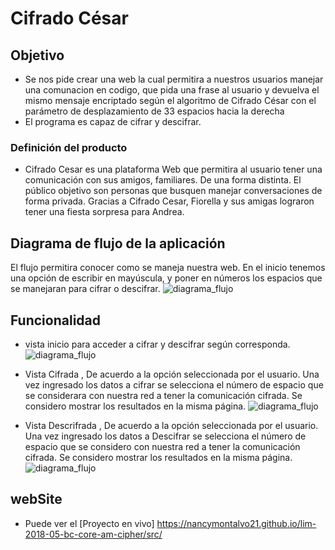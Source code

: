 # Cifrado César

## Objetivo
- Se nos pide crear una web la cual permitira a nuestros usuarios manejar una comunacion en codigo, que pida una frase al usuario y devuelva el mismo mensaje encriptado según el algoritmo de Cifrado César con el parámetro de desplazamiento de 33 espacios hacia la derecha
- El programa es capaz de cifrar y descifrar.

### Definición del producto
- Cifrado Cesar es una plataforma Web que permitira al usuario tener una comunicación con sus amigos, familiares. De una forma distinta.
El público objetivo son personas que busquen manejar conversaciones de forma privada. Gracias a Cifrado Cesar, Fiorella y sus amigas lograron tener una fiesta sorpresa para Andrea.


## Diagrama de flujo de la aplicación
El flujo permitira conocer como se maneja nuestra web. En el inicio tenemos una opción de escribir en mayúscula, y poner en números los espacios que se manejaran para cifrar o descifrar.
![diagrama_flujo](src/file/Diagrama-de%20flujo.jpg)

## Funcionalidad 
- vista inicio para acceder a cifrar y descifrar según corresponda.
![diagrama_flujo](src/file/Index.jpg)

- Vista Cifrada , De acuerdo a la opción seleccionada por el usuario. Una vez ingresado los datos a cifrar se selecciona el número de espacio que se considerara con nuestra red a tener la comunicación cifrada. Se considero  mostrar los resultados en la misma página.
![diagrama_flujo](src/file/Cifrar.jpg)

- Vista Descrifrada , De acuerdo a la opción seleccionada por el usuario. Una vez ingresado los datos a Descifrar se selecciona el número de espacio que se considero con nuestra red a tener la comunicación cifrada. Se considero  mostrar los resultados en la misma página.
![diagrama_flujo](src/file/Descifrar.jpg)

## webSite
* Puede ver el [Proyecto en vivo]
https://nancymontalvo21.github.io/lim-2018-05-bc-core-am-cipher/src/